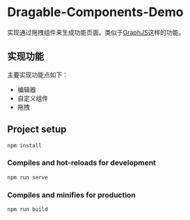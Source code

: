 # Dragable-Components-Demo
实现通过拖拽组件来生成功能页面。类似于[GraphJS](https://graphjs.com/)这样的功能。

## 实现功能
主要实现功能点如下：

- 编辑器
- 自定义组件
- 拖拽

## Project setup
```
npm install
```

### Compiles and hot-reloads for development
```
npm run serve
```

### Compiles and minifies for production
```
npm run build
```
